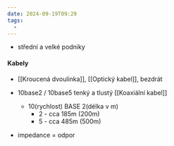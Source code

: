 ```yaml
---
date: 2024-09-19T09:29
tags:
  - 
---
```

- střední a velké podniky
#### Kabely
- [[Kroucená dvoulinka]], [[Optický kabel]], bezdrát
- 10base2 / 10base5 tenký a tlustý [[Koaxiální kabel]]
	- 10(rychlost) BASE 2(délka v m)
		- 2 - cca 185m (200m)
		- 5 - cca 485m (500m)

- impedance = odpor